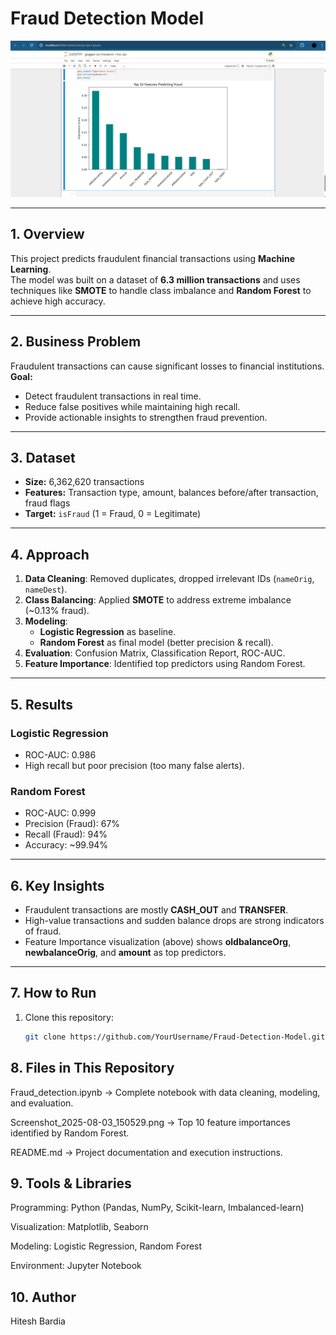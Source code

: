 # Fraud Detection Model

![Feature Importance](image.png)

---

## **1. Overview**
This project predicts fraudulent financial transactions using **Machine Learning**.  
The model was built on a dataset of **6.3 million transactions** and uses techniques like **SMOTE** to handle class imbalance and **Random Forest** to achieve high accuracy.

---

## **2. Business Problem**
Fraudulent transactions can cause significant losses to financial institutions.  
**Goal:**  
- Detect fraudulent transactions in real time.  
- Reduce false positives while maintaining high recall.  
- Provide actionable insights to strengthen fraud prevention.

---

## **3. Dataset**
- **Size:** 6,362,620 transactions  
- **Features:** Transaction type, amount, balances before/after transaction, fraud flags  
- **Target:** `isFraud` (1 = Fraud, 0 = Legitimate)

---

## **4. Approach**
1. **Data Cleaning**: Removed duplicates, dropped irrelevant IDs (`nameOrig`, `nameDest`).  
2. **Class Balancing**: Applied **SMOTE** to address extreme imbalance (~0.13% fraud).  
3. **Modeling**:  
   - **Logistic Regression** as baseline.  
   - **Random Forest** as final model (better precision & recall).  
4. **Evaluation**: Confusion Matrix, Classification Report, ROC-AUC.  
5. **Feature Importance**: Identified top predictors using Random Forest.

---

## **5. Results**
### **Logistic Regression**
- ROC-AUC: 0.986  
- High recall but poor precision (too many false alerts).

### **Random Forest**
- ROC-AUC: 0.999  
- Precision (Fraud): 67%  
- Recall (Fraud): 94%  
- Accuracy: ~99.94%

---

## **6. Key Insights**
- Fraudulent transactions are mostly **CASH_OUT** and **TRANSFER**.  
- High-value transactions and sudden balance drops are strong indicators of fraud.  
- Feature Importance visualization (above) shows **oldbalanceOrg**, **newbalanceOrig**, and **amount** as top predictors.

---

## **7. How to Run**
1. Clone this repository:
   ```bash
   git clone https://github.com/YourUsername/Fraud-Detection-Model.git

## 8. Files in This Repository
Fraud_detection.ipynb → Complete notebook with data cleaning, modeling, and evaluation.

Screenshot_2025-08-03_150529.png → Top 10 feature importances identified by Random Forest.

README.md → Project documentation and execution instructions.

## 9. Tools & Libraries
Programming: Python (Pandas, NumPy, Scikit-learn, Imbalanced-learn)

Visualization: Matplotlib, Seaborn

Modeling: Logistic Regression, Random Forest

Environment: Jupyter Notebook

## 10. Author
Hitesh Bardia 

